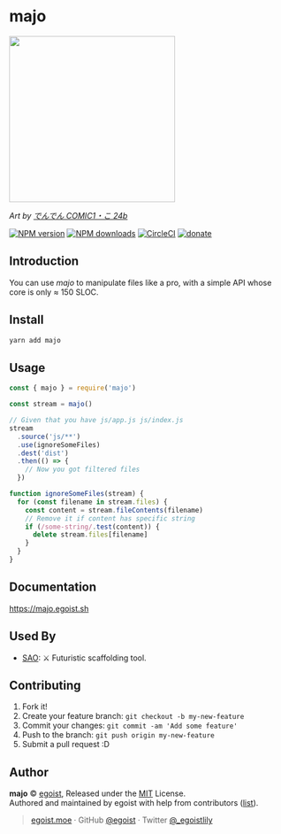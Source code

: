 # majo

<a href="https://www.pixiv.net/member_illust.php?mode=medium&illust_id=62542828">
<img src="https://ooo.0o0.ooo/2017/04/27/59016709425c9.jpg" width="300" />
</a>

_Art by [でんでん COMIC1・こ 24b](https://www.pixiv.net/member.php?id=12192)_

[![NPM version](https://img.shields.io/npm/v/majo.svg?style=flat)](https://npmjs.com/package/majo) [![NPM downloads](https://img.shields.io/npm/dm/majo.svg?style=flat)](https://npmjs.com/package/majo) [![CircleCI](https://circleci.com/gh/egoist/majo/tree/master.svg?style=shield&circle-token=560404744e167900959a512d617a05ec5240616f)](https://circleci.com/gh/egoist/majo/tree/master) [![donate](https://img.shields.io/badge/$-donate-ff69b4.svg?maxAge=2592000&style=flat)](https://github.com/egoist/donate)

## Introduction

You can use _majo_ to manipulate files like a pro, with a simple API whose core is only ≈ 150 SLOC.

## Install

```bash
yarn add majo
```

## Usage

```js
const { majo } = require('majo')

const stream = majo()

// Given that you have js/app.js js/index.js
stream
  .source('js/**')
  .use(ignoreSomeFiles)
  .dest('dist')
  .then(() => {
    // Now you got filtered files
  })

function ignoreSomeFiles(stream) {
  for (const filename in stream.files) {
    const content = stream.fileContents(filename)
    // Remove it if content has specific string
    if (/some-string/.test(content)) {
      delete stream.files[filename]
    }
  }
}
```

## Documentation

https://majo.egoist.sh

## Used By

- [SAO](https://github.com/egoist/sao): ⚔️ Futuristic scaffolding tool.

## Contributing

1. Fork it!
2. Create your feature branch: `git checkout -b my-new-feature`
3. Commit your changes: `git commit -am 'Add some feature'`
4. Push to the branch: `git push origin my-new-feature`
5. Submit a pull request :D

## Author

**majo** © [egoist](https://github.com/egoist), Released under the [MIT](./LICENSE) License.<br>
Authored and maintained by egoist with help from contributors ([list](https://github.com/egoist/majo/contributors)).

> [egoist.moe](https://egoist.moe) · GitHub [@egoist](https://github.com/egoist) · Twitter [@\_egoistlily](https://twitter.com/_egoistlily)
